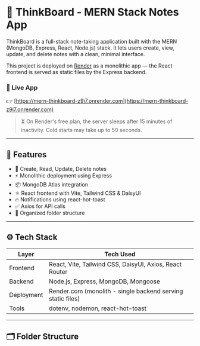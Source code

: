 # 🧠 ThinkBoard - MERN Stack Notes App

ThinkBoard is a full-stack note-taking application built with the MERN (MongoDB, Express, React, Node.js) stack. It lets users create, view, update, and delete notes with a clean, minimal interface.

This project is deployed on [Render](https://render.com) as a monolithic app — the React frontend is served as static files by the Express backend.

### 🔗 Live App  
👉 [https://mern-thinkboard-z9i7.onrender.com](https://mern-thinkboard-z9i7.onrender.com)

> ⏳ On Render's free plan, the server sleeps after 15 minutes of inactivity. Cold starts may take up to 50 seconds.

---

## 📌 Features

- 📝 Create, Read, Update, Delete notes
- ⚡ Monolithic deployment using Express
- 📦 MongoDB Atlas integration
- ⚛️ React frontend with Vite, Tailwind CSS & DaisyUI
- 🔥 Notifications using react-hot-toast
- ✅ Axios for API calls
- 🧩 Organized folder structure

---

## ⚙️ Tech Stack

| Layer       | Tech Used                                                   |
|-------------|-------------------------------------------------------------|
| Frontend    | React, Vite, Tailwind CSS, DaisyUI, Axios, React Router     |
| Backend     | Node.js, Express, MongoDB, Mongoose                         |
| Deployment  | Render.com (monolith - single backend serving static files) |
| Tools       | dotenv, nodemon, react-hot-toast                            |

---

## 🗂️ Folder Structure
